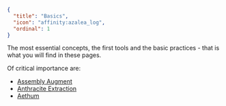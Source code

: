 ```json
{
  "title": "Basics",
  "icon": "affinity:azalea_log",
  "ordinal": 1
}
```

The most essential concepts, the first tools and the basic practices - that is what you will find in these pages.


Of critical importance are:
- [Assembly Augment](^affinity:assembly_augment)
- [Anthracite Extraction](^affinity:anthracite_extraction)
- [Aethum](^affinity:aethum)
